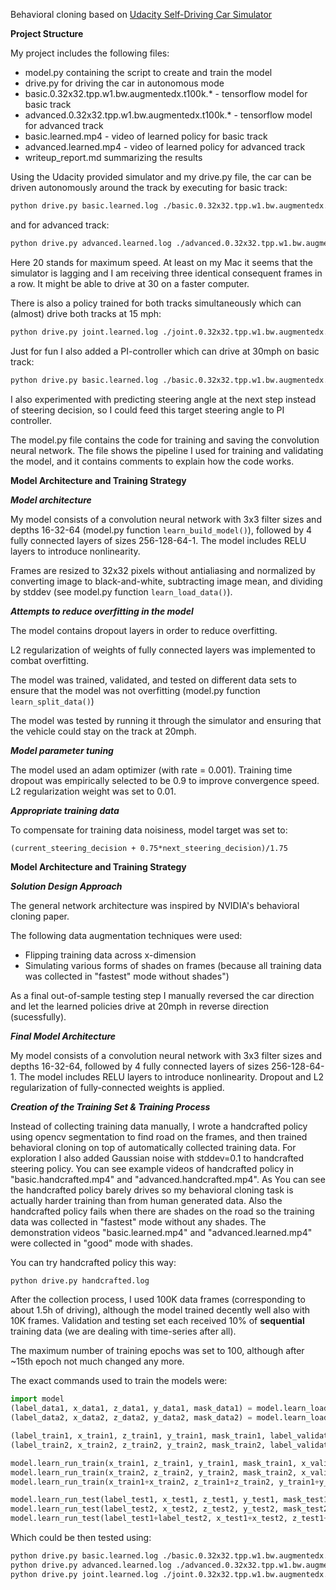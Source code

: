 Behavioral cloning based on [Udacity Self-Driving Car Simulator](https://github.com/udacity/self-driving-car-sim)

**Project Structure**

My project includes the following files:
* model.py containing the script to create and train the model
* drive.py for driving the car in autonomous mode
* basic.0.32x32.tpp.w1.bw.augmentedx.t100k.\* - tensorflow model for basic track
* advanced.0.32x32.tpp.w1.bw.augmentedx.t100k.\* - tensorflow model for advanced track
* basic.learned.mp4 - video of learned policy for basic track
* advanced.learned.mp4 - video of learned policy for advanced track
* writeup_report.md summarizing the results

Using the Udacity provided simulator and my drive.py file, the car can be driven autonomously around the track by executing for basic track:
```sh
python drive.py basic.learned.log ./basic.0.32x32.tpp.w1.bw.augmentedx.t100k 20
```
and for advanced track:
```sh
python drive.py advanced.learned.log ./advanced.0.32x32.tpp.w1.bw.augmentedx.t100k 20
```
Here 20 stands for maximum speed. At least on my Mac it seems that the simulator is lagging and I am receiving three identical consequent frames in a row. It might be able to drive at 30 on a faster computer.

There is also a policy trained for both tracks simultaneously which can (almost) drive both tracks at 15 mph:
```sh
python drive.py joint.learned.log ./joint.0.32x32.tpp.w1.bw.augmentedx.t100k 20
```

Just for fun I also added a PI-controller which can drive at 30mph on basic track:
```sh
python drive.py basic.learned.log ./basic.0.32x32.tpp.w1.bw.augmentedx.t100k 30 1.0
```
I also experimented with predicting steering angle at the next step instead of steering decision, so I could feed this target steering angle to PI controller.

The model.py file contains the code for training and saving the convolution neural network. The file shows the pipeline I used for training and validating the model, and it contains comments to explain how the code works.

**Model Architecture and Training Strategy**

***Model architecture***

My model consists of a convolution neural network with 3x3 filter sizes and depths 16-32-64 (model.py function `learn_build_model()`), followed by 4 fully connected layers of sizes 256-128-64-1. The model includes RELU layers to introduce nonlinearity.

Frames are resized to 32x32 pixels without antialiasing and normalized by converting image to black-and-white, subtracting image mean, and dividing by stddev (see model.py function `learn_load_data()`).

***Attempts to reduce overfitting in the model***

The model contains dropout layers in order to reduce overfitting.

L2 regularization of weights of fully connected layers was implemented to combat overfitting.

The model was trained, validated, and tested on different data sets to ensure that the model was not overfitting (model.py function `learn_split_data()`)

The model was tested by running it through the simulator and ensuring that the vehicle could stay on the track at 20mph.

***Model parameter tuning***

The model used an adam optimizer (with rate = 0.001). Training time dropout was empirically selected to be 0.9 to improve convergence speed. L2 regularization weight was set to 0.01.

***Appropriate training data***

To compensate for training data noisiness, model target was set to:
```
(current_steering_decision + 0.75*next_steering_decision)/1.75
```

**Model Architecture and Training Strategy**

***Solution Design Approach***

The general network architecture was inspired by NVIDIA's behavioral cloning paper.

The following data augmentation techniques were used:
* Flipping training data across x-dimension
* Simulating various forms of shades on frames (because all training data was collected in "fastest" mode without shades")

As a final out-of-sample testing step I manually reversed the car direction and let the learned policies drive at 20mph in reverse direction (sucessfully).

***Final Model Architecture***

My model consists of a convolution neural network with 3x3 filter sizes and depths 16-32-64, followed by 4 fully connected layers of sizes 256-128-64-1. The model includes RELU layers to introduce nonlinearity. Dropout and L2 regularization of fully-connected weights is applied.

***Creation of the Training Set & Training Process***

Instead of collecting training data manually, I wrote a handcrafted policy using opencv segmentation to find road on the frames, and then trained behavioral cloning on top of automatically collected training data. For exploration I also added Gaussian noise with stddev=0.1 to handcrafted steering policy. You can see example videos of handcrafted policy in "basic.handcrafted.mp4" and "advanced.handcrafted.mp4". As You can see the handcrafted policy barely drives so my behavioral cloning task is actually harder training than from human generated data. Also the handcrafted policy fails when there are shades on the road so the training data was collected in "fastest" mode without any shades. The demonstration videos "basic.learned.mp4" and "advanced.learned.mp4" were collected in "good" mode with shades.

You can try handcrafted policy this way:
```sh
python drive.py handcrafted.log
```

After the collection process, I used 100K data frames (corresponding to about 1.5h of driving), although the model trained decently well also with 10K frames. Validation and testing set each received 10% of **sequential** training data (we are dealing with time-series after all).

The maximum number of training epochs was set to 100, although after ~15th epoch not much changed any more.

The exact commands used to train the models were:
```python
import model
(label_data1, x_data1, z_data1, y_data1, mask_data1) = model.learn_load_data("basic.0", max_count=100000, data_fraction=1.0, discount=0.75, window=1, history_count=1, flip=True)
(label_data2, x_data2, z_data2, y_data2, mask_data2) = model.learn_load_data("advanced.0", max_count=100000, data_fraction=1.0, discount=0.75, window=1, history_count=1, flip=True)

(label_train1, x_train1, z_train1, y_train1, mask_train1, label_validate1, x_validate1, z_validate1, y_validate1, mask_validate1, label_test1, x_test1, z_test1, y_test1, mask_test1) = model.learn_split_data(label_data1, x_data1, z_data1, y_data1, mask_data1)
(label_train2, x_train2, z_train2, y_train2, mask_train2, label_validate2, x_validate2, z_validate2, y_validate2, mask_validate2, label_test2, x_test2, z_test2, y_test2, mask_test2) = model.learn_split_data(label_data2, x_data2, z_data2, y_data2, mask_data2)

model.learn_run_train(x_train1, z_train1, y_train1, mask_train1, x_validate1, z_validate1, y_validate1, mask_validate1, epochs=100, model_name='basic.0.32x32.tpp.w1.bw.augmentedx.t100k')
model.learn_run_train(x_train2, z_train2, y_train2, mask_train2, x_validate2, z_validate2, y_validate2, mask_validate2, epochs=100, model_name='advanced.0.32x32.tpp.w1.bw.augmentedx.t100k')
model.learn_run_train(x_train1+x_train2, z_train1+z_train2, y_train1+y_train2, mask_train1+mask_train2, x_validate1+x_validate2, z_validate1+z_validate2, y_validate1+y_validate2, mask_validate1+mask_validate2, epochs=100, model_name='joint.0.32x32.tpp.w1.bw.augmentedx.t100k')

model.learn_run_test(label_test1, x_test1, z_test1, y_test1, mask_test1, model_name='./basic.0.32x32.tpp.w1.bw.augmentedx.t100k')
model.learn_run_test(label_test2, x_test2, z_test2, y_test2, mask_test2, model_name='./advanced.0.32x32.tpp.w1.bw.augmentedx.t100k')
model.learn_run_test(label_test1+label_test2, x_test1+x_test2, z_test1+z_test2, y_test1+y_test2, mask_test1+mask_test2, model_name='./joint.0.32x32.tpp.w1.bw.augmentedx.t100k')
```
Which could be then tested using:
```sh
python drive.py basic.learned.log ./basic.0.32x32.tpp.w1.bw.augmentedx.t100k 20
python drive.py advanced.learned.log ./advanced.0.32x32.tpp.w1.bw.augmentedx.t100k 20
python drive.py joint.learned.log ./joint.0.32x32.tpp.w1.bw.augmentedx.t100k 20
```
